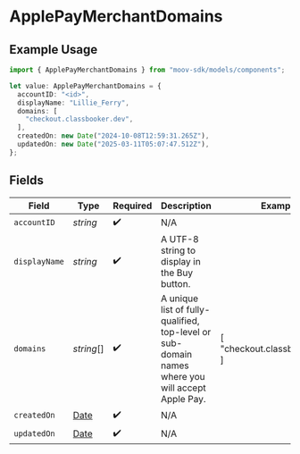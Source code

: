 # ApplePayMerchantDomains

## Example Usage

```typescript
import { ApplePayMerchantDomains } from "moov-sdk/models/components";

let value: ApplePayMerchantDomains = {
  accountID: "<id>",
  displayName: "Lillie_Ferry",
  domains: [
    "checkout.classbooker.dev",
  ],
  createdOn: new Date("2024-10-08T12:59:31.265Z"),
  updatedOn: new Date("2025-03-11T05:07:47.512Z"),
};
```

## Fields

| Field                                                                                            | Type                                                                                             | Required                                                                                         | Description                                                                                      | Example                                                                                          |
| ------------------------------------------------------------------------------------------------ | ------------------------------------------------------------------------------------------------ | ------------------------------------------------------------------------------------------------ | ------------------------------------------------------------------------------------------------ | ------------------------------------------------------------------------------------------------ |
| `accountID`                                                                                      | *string*                                                                                         | :heavy_check_mark:                                                                               | N/A                                                                                              |                                                                                                  |
| `displayName`                                                                                    | *string*                                                                                         | :heavy_check_mark:                                                                               | A UTF-8 string to display in the Buy button.                                                     |                                                                                                  |
| `domains`                                                                                        | *string*[]                                                                                       | :heavy_check_mark:                                                                               | A unique list of fully-qualified, top-level or sub-domain names where you will accept Apple Pay. | [<br/>"checkout.classbooker.dev"<br/>]                                                           |
| `createdOn`                                                                                      | [Date](https://developer.mozilla.org/en-US/docs/Web/JavaScript/Reference/Global_Objects/Date)    | :heavy_check_mark:                                                                               | N/A                                                                                              |                                                                                                  |
| `updatedOn`                                                                                      | [Date](https://developer.mozilla.org/en-US/docs/Web/JavaScript/Reference/Global_Objects/Date)    | :heavy_check_mark:                                                                               | N/A                                                                                              |                                                                                                  |